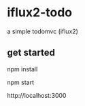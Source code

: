 # iflux2-todo
a simple todomvc (iflux2)


## get started
npm install

npm start

http://localhost:3000

